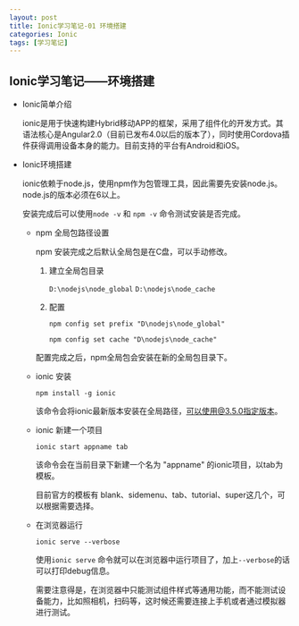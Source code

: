 ```yaml
---
layout: post
title: Ionic学习笔记-01 环境搭建
categories: Ionic
tags: [学习笔记]
---
```


## Ionic学习笔记——环境搭建


- Ionic简单介绍

    ionic是用于快速构建Hybrid移动APP的框架，采用了组件化的开发方式。其语法核心是Angular2.0（目前已发布4.0以后的版本了），同时使用Cordova插件获得调用设备本身的能力。目前支持的平台有Android和iOS。

- Ionic环境搭建

    ionic依赖于node.js，使用npm作为包管理工具，因此需要先安装node.js。node.js的版本必须在6以上。

    安装完成后可以使用`node -v` 和 `npm -v` 命令测试安装是否完成。

    -   npm 全局包路径设置

        npm 安装完成之后默认全局包是在C盘，可以手动修改。

        1.  建立全局包目录

            `D:\nodejs\node_global` `D:\nodejs\node_cache`

        2.  配置

            `npm config set prefix "D\nodejs\node_global"`

            `npm config set cache "D\nodejs\node_cache"`

        配置完成之后，npm全局包会安装在新的全局包目录下。

    -   ionic 安装

        `npm install -g ionic`

        该命令会将ionic最新版本安装在全局路径，可以使用@3.5.0指定版本。

    -   ionic 新建一个项目

        `ionic start appname tab`

        该命令会在当前目录下新建一个名为 "appname" 的ionic项目，以tab为模板。

        目前官方的模板有 blank、sidemenu、tab、tutorial、super这几个，可以根据需要选择。

    -   在浏览器运行

        `ionic serve --verbose`

        使用`ionic serve` 命令就可以在浏览器中运行项目了，加上`--verbose`的话可以打印debug信息。

        需要注意得是，在浏览器中只能测试组件样式等通用功能，而不能测试设备能力，比如照相机，扫码等，这时候还需要连接上手机或者通过模拟器进行测试。

    ​
